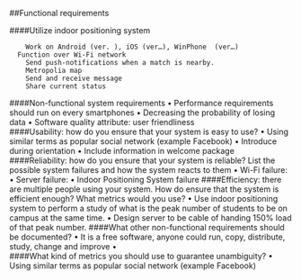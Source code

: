 

##Functional requirements

####Utilize indoor positioning system

    	Work on Android (ver. ), iOS (ver…), WinPhone  (ver…)
      Function over Wi-Fi network
    	Send push-notifications when a match is nearby.
	    Metropolia map
	    Send and receive message
	    Share current status

####Non-functional system requirements
•	Performance requirements should run on every smartphones
•	Decreasing the probability of losing data
•	Software quality attribute: user friendliness  
####Usability: how do you ensure that your system is easy to use?
•	Using similar terms as popular social network (example Facebook)
•	Introduce during orientation
•	Include information in welcome package
####Reliability: how do you ensure that your system is reliable? List the possible system failures and how the system reacts to them
•	Wi-Fi failure: 
•	Server failure: 
•	Indoor Positioning System failure
####Efficiency: there are multiple people using your system. How do ensure that the system is efficient enough? What metrics would you use?
•	Use indoor positioning system to perform a study of what is the peak number of students to be on campus at the same time. 
•	Design server to be cable of handing 150% load of that peak number.
####What other non-functional requirements should be documented?
•	It is a free software, anyone could run, copy, distribute, study, change and improve
•	
####What kind of metrics you should use to guarantee unambiguity?
•	Using similar terms as popular social network (example Facebook)

